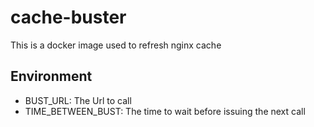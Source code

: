 # cache-buster

This is a docker image used to refresh nginx cache

## Environment
- BUST_URL: The Url to call
- TIME_BETWEEN_BUST: The time to wait before issuing the next call

